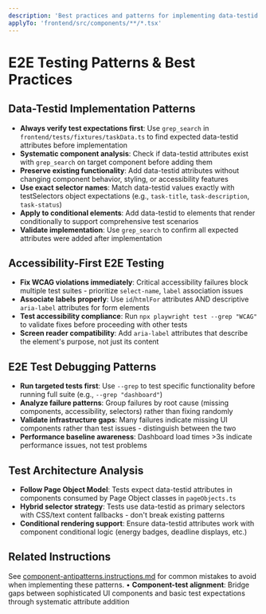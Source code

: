 ```yaml
---
description: 'Best practices and patterns for implementing data-testid attributes and E2E testing in Helmsman components'
applyTo: 'frontend/src/components/**/*.tsx'
---
```


# E2E Testing Patterns & Best Practices

## Data-Testid Implementation Patterns

- **Always verify test expectations first**: Use `grep_search` in `frontend/tests/fixtures/taskData.ts` to find expected data-testid attributes before implementation
- **Systematic component analysis**: Check if data-testid attributes exist with `grep_search` on target component before adding them
- **Preserve existing functionality**: Add data-testid attributes without changing component behavior, styling, or accessibility features
- **Use exact selector names**: Match data-testid values exactly with testSelectors object expectations (e.g., `task-title`, `task-description`, `task-status`)
- **Apply to conditional elements**: Add data-testid to elements that render conditionally to support comprehensive test scenarios
- **Validate implementation**: Use `grep_search` to confirm all expected attributes were added after implementation

## Accessibility-First E2E Testing

- **Fix WCAG violations immediately**: Critical accessibility failures block multiple test suites - prioritize `select-name`, `label` association issues
- **Associate labels properly**: Use `id`/`htmlFor` attributes AND descriptive `aria-label` attributes for form elements
- **Test accessibility compliance**: Run `npx playwright test --grep "WCAG"` to validate fixes before proceeding with other tests
- **Screen reader compatibility**: Add `aria-label` attributes that describe the element's purpose, not just its content

## E2E Test Debugging Patterns

- **Run targeted tests first**: Use `--grep` to test specific functionality before running full suite (e.g., `--grep "dashboard"`)
- **Analyze failure patterns**: Group failures by root cause (missing components, accessibility, selectors) rather than fixing randomly
- **Validate infrastructure gaps**: Many failures indicate missing UI components rather than test issues - distinguish between the two
- **Performance baseline awareness**: Dashboard load times >3s indicate performance issues, not test problems

## Test Architecture Analysis

- **Follow Page Object Model**: Tests expect data-testid attributes in components consumed by Page Object classes in `pageObjects.ts`
- **Hybrid selector strategy**: Tests use data-testid as primary selectors with CSS/text content fallbacks - don't break existing patterns
- **Conditional rendering support**: Ensure data-testid attributes work with component conditional logic (energy badges, deadline displays, etc.)

## Related Instructions

See [component-antipatterns.instructions.md](./component-antipatterns.instructions.md) for common mistakes to avoid when implementing these patterns.
• **Component-test alignment**: Bridge gaps between sophisticated UI components and basic test expectations through systematic attribute addition
